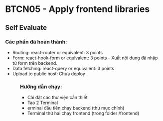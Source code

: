 <h1>BTCN05 - Apply frontend libraries</h1>
<h2>Self Evaluate</h2>

<h3>Các phần đã hoàn thành:</h3>
<ul>
<li>Routing: react-router or equivalent: 3 points</li>
<li>Form: react-hook-form or equivalent: 3 points - Xuất nội dung đã nhập từ form trên backend.</li>
<li>Data fetching: react-query or equivalent: 3 points</li>
<li>Upload to public host: Chưa deploy</li>
<ul>

<h3>Hướng dẫn chạy:</h3>
<ul>
<li>Cài đặt các thư viện cần thiết</li>
<li>Tạo 2 Terminal</li>
<li>erminal đầu tiên chạy backend (thư mục chính)</li>
<li>Terminal thứ hai chạy frontend (trong folder /frontend)</li>
</ul>
